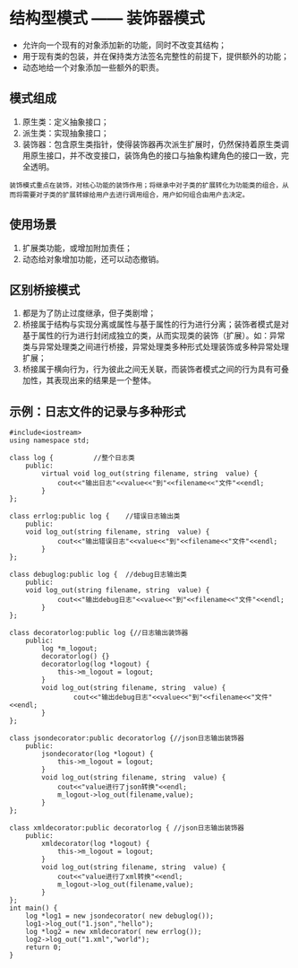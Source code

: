 # 结构型模式 —— 装饰器模式

- 允许向一个现有的对象添加新的功能，同时不改变其结构；
- 用于现有类的包装，并在保持类方法签名完整性的前提下，提供额外的功能；
- 动态地给一个对象添加一些额外的职责。

## 模式组成

1. 原生类：定义抽象接口；
2. 派生类：实现抽象接口；
3. 装饰器：包含原生类指针，使得装饰器再次派生扩展时，仍然保持着原生类调用原生接口，并不改变接口，装饰角色的接口与抽象构建角色的接口一致，完全透明。
    
``` 
装饰模式重点在装饰，对核心功能的装饰作用；将继承中对子类的扩展转化为功能类的组合，从而将需要对子类的扩展转嫁给用户去进行调用组合，用户如何组合由用户去决定。
```

## 使用场景

1. 扩展类功能，或增加附加责任；
2. 动态给对象增加功能，还可以动态撤销。

## 区别桥接模式
1. 都是为了防止过度继承，但子类剧增；
2. 桥接属于结构与实现分离或属性与基于属性的行为进行分离；装饰者模式是对基于属性的行为进行封闭成独立的类，从而实现类的装饰（扩展）。如：异常类与异常处理类之间进行桥接，异常处理类多种形式处理装饰或多种异常处理扩展；
3. 桥接属于横向行为，行为彼此之间无关联，而装饰者模式之间的行为具有可叠加性，其表现出来的结果是一个整体。

## 示例：日志文件的记录与多种形式

```
#include<iostream>
using namespace std;

class log {          //整个日志类
    public:
        virtual void log_out(string filename, string  value) {
            cout<<"输出日志"<<value<<"到"<<filename<<"文件"<<endl;
        }
};

class errlog:public log {    //错误日志输出类
    public:
    void log_out(string filename, string  value) {
            cout<<"输出错误日志"<<value<<"到"<<filename<<"文件"<<endl;
        }
};

class debuglog:public log {  //debug日志输出类
    public:
    void log_out(string filename, string  value) {
            cout<<"输出debug日志"<<value<<"到"<<filename<<"文件"<<endl;
        }
};

class decoratorlog:public log {//日志输出装饰器
    public:
        log *m_logout;
        decoratorlog() {}
        decoratorlog(log *logout) {
            this->m_logout = logout;
        }
        void log_out(string filename, string  value) {
                cout<<"输出debug日志"<<value<<"到"<<filename<<"文件"<<endl;
        }
};

class jsondecorator:public decoratorlog {//json日志输出装饰器
    public:
        jsondecorator(log *logout) {
            this->m_logout = logout;
        }
        void log_out(string filename, string  value) {
            cout<<"value进行了json转换"<<endl;  
            m_logout->log_out(filename,value);
        }
};

class xmldecorator:public decoratorlog { //json日志输出装饰器
    public:
        xmldecorator(log *logout) {
            this->m_logout = logout;
        }
        void log_out(string filename, string  value) {
            cout<<"value进行了xml转换"<<endl;
            m_logout->log_out(filename,value);
        }
};
int main() {
    log *log1 = new jsondecorator( new debuglog());
    log1->log_out("1.json","hello");
    log *log2 = new xmldecorator( new errlog());
    log2->log_out("1.xml","world");
    return 0;
}
```
